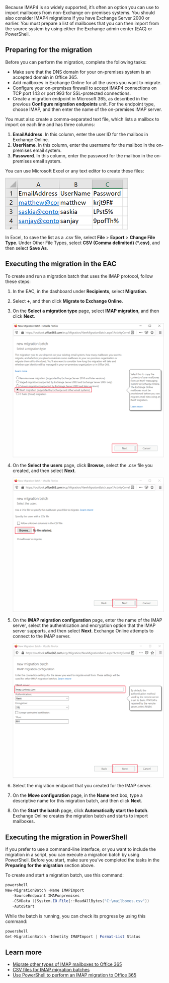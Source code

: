 Because IMAP4 is so widely supported, it’s often an option you can use to import mailboxes from non-Exchange on-premises systems. You should also consider IMAP4 migrations if you have Exchange Server 2000 or earlier. You must prepare a list of mailboxes that you can then import from the source system by using either the Exchange admin center (EAC) or PowerShell.

## Preparing for the migration

Before you can perform the migration, complete the following tasks:

- Make sure that the DNS domain for your on-premises system is an accepted domain in Office 365.
- Add mailboxes in Exchange Online for all the users you want to migrate.
- Configure your on-premises firewall to accept IMAP4 connections on TCP port 143 or port 993 for SSL-protected connections.
- Create a migration endpoint in Microsoft 365, as described in the previous **Configure migration endpoints** unit. For the endpoint type, choose IMAP, and then enter the name of the on-premises IMAP server.

You must also create a comma-separated text file, which lists a mailbox to import on each line and has three columns:

1. **EmailAddress**. In this column, enter the user ID for the mailbox in Exchange Online.
2. **UserName**. In this column, enter the username for the mailbox in the on-premises email system.
3. **Password**. In this column, enter the password for the mailbox in the on-premises email system.

You can use Microsoft Excel or any text editor to create these files:

![Mailbox import text file](../media/mailbox-import-text-file.png)

In Excel, to save the list as a .csv file, select **File** > **Export** > **Change File Type**. Under Other File Types, select **CSV (Comma delimited) (*.csv)**, and then select **Save As**.

## Executing the migration in the EAC

To create and run a migration batch that uses the IMAP protocol, follow these steps:

1. In the EAC, in the dashboard under **Recipients**, select **Migration**.
2. Select **+**, and then click **Migrate to Exchange Online**.
3. On the **Select a migration type** page, select **IMAP migration**, and then click **Next**.

   ![Select the IMAP migration type](../media/select-imap-migration-type.png)

4. On the **Select the users** page, click **Browse**, select the .csv file you created, and then select **Next**.

   ![Select the .csv file on the users page](../media/select-csv-users-page.png)

5. On the **IMAP migration configuration** page, enter the name of the IMAP server, select the authentication and encryption option that the IMAP server supports, and then select **Next**. Exchange Online attempts to connect to the IMAP server.

   ![Enter the IMAP server name on the IMAP migration configuration page](../media/imap-migration-configuration.png)

6. Select the migration endpoint that you created for the IMAP server.
7. On the **Move configuration** page, in the **Name** text box, type a descriptive name for this migration batch, and then click **Next**.
8. On the **Start the batch** page, click **Automatically start the batch**. Exchange Online creates the migration batch and starts to import mailboxes.

## Executing the migration in PowerShell

If you prefer to use a command-line interface, or you want to include the migration in a script, you can execute a migration batch by using PowerShell. Before you start, make sure you’ve completed the tasks in the **Preparing for the migration** section above.

To create and start a migration batch, use this command:

```powershell
powershell
New-MigrationBatch -Name IMAPImport 
   -SourceEndpoint IMAPonpremises 
   -CSVData ([System.IO.File]::ReadAllBytes("C:\mailboxes.csv")) 
   -AutoStart
```
While the batch is running, you can check its progress by using this command:

``` PowerShell
powershell
Get-MigrationBatch -Identity IMAPImport | Format-List Status
```

## Learn more

- [Migrate other types of IMAP mailboxes to Office 365](https://docs.microsoft.com/exchange/mailbox-migration/migrating-imap-mailboxes/migrate-other-types-of-imap-mailboxes?azure-portal=true)
- [CSV files for IMAP migration batches](https://docs.microsoft.com/exchange/mailbox-migration/migrating-imap-mailboxes/csv-files-for-imap-migrations?azure-portal=true)
- [Use PowerShell to perform an IMAP migration to Office 365](https://docs.microsoft.com/office365/enterprise/powershell/use-powershell-to-perform-an-imap-migration-to-office-365?azure-portal=true)
